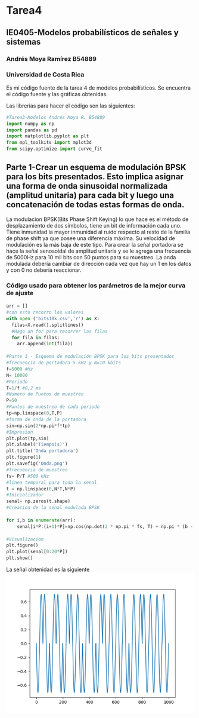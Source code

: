 # Tarea4
## IE0405-Modelos probabilísticos de señales y sistemas 
### Andrés Moya Ramírez B54889
### Universidad de Costa Rica
Es mi código fuente de la tarea 4 de modelos probabilísticos. Se encuentra el código fuente y las gráficas obtenidas.

Las librerías para hacer el código son las siguientes:
```python
#Tarea3-Modelos Andrés Moya R. B54889
import numpy as np
import pandas as pd
import matplotlib.pyplot as plt
from mpl_toolkits import mplot3d
from scipy.optimize import curve_fit
```
## Parte 1-Crear un esquema de modulación BPSK para los bits presentados. Esto implica asignar una forma de onda sinusoidal normalizada (amplitud unitaria) para cada bit y luego una concatenación de todas estas formas de onda.
La modulacion BPSK(Bits Phase Shift Keying) lo que hace es el método de desplazamiento de dos símbolos, tiene un bit de información cada uno. Tiene inmunidad la mayor inmunidad al ruido respecto al resto de la familia de phase shift ya que posee una diferencia máxima. Su velocidad de modulación es la más baja de este tipo. Para crear la señal portadora se hace la señal senosoidal de amplitud unitaria y se le agrega una frecuencia de 5000Hz para 10 mil bits con 50 puntos para su muestreo. La onda modulada debería cambiar de dirección cada vez que hay un 1 en los datos y con 0 no debería reaccionar.  
### Código usado para obtener los parámetros de la mejor curva de ajuste
```python
arr = []
#con esto recorro los valores 
with open ('bits10k.csv','r') as X:
  filas=X.read().splitlines()
  #Hago un for para recorrer las filas
  for fila in filas:
    arr.append(int(fila))

#Parte 1 - Esquema de modulación BPSK para los bits presentados
#frecuencia de portadora 5 kHz y N=10 kbits
f=5000 #Hz
N= 10000
#Periodo
T=1/f #0,2 ms
#Numero de Puntos de muestreo
P=50
#Puntos de muestreo de cada periodo
tp=np.linspace(0,T,P)
#forma de onda de la portadora
sin=np.sin(2*np.pi*f*tp)
#Impresion
plt.plot(tp,sin)
plt.xlabel('Tiempo(s)')
plt.title('Onda portadora')
plt.figure(1)
plt.savefig('Onda.png')
#frecuencia de muestreo
fs= P/T #500 kHz
#linea temporal para toda la senal
t = np.linspace(0,N*T,N*P)
#Inicializador
senal= np.zeros(t.shape)
#Creacion de la senal modulada BPSK

for i,b in enumerate(arr):
    senal[i*P:(i+1)*P]=np.cos(np.dot(2 * np.pi * fs, T) + np.pi * (b - 1) + np.pi / 4)*sin
  
#Visualizacion
plt.figure()
plt.plot(senal[0:20*P])
plt.show()

```
La señal obtenidad es la siguiente 
<img src="https://github.com/andresmoyar/Tarea4/blob/master/BPSK.png">
